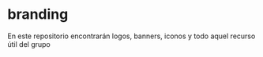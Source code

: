 # branding
En este repositorio encontrarán logos, banners, iconos y todo aquel recurso útil del grupo
